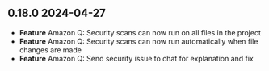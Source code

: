 ## 0.18.0 2024-04-27

- **Feature** Amazon Q: Security scans can now run on all files in the project
- **Feature** Amazon Q: Security scans can now run automatically when file changes are made
- **Feature** Amazon Q: Send security issue to chat for explanation and fix

